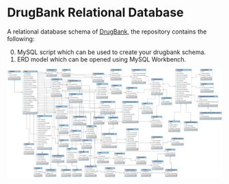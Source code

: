 # DrugBank Relational Database 

A relational database schema of [DrugBank](http://www.drugbank.ca), the repository contains the following:

0. MySQL script which can be used to create your drugbank schema.
0. ERD model which can be opened using MySQL Workbench. 

![DrugBank ERD](https://github.com/ashrafsarhan/drugbank-relational-database/blob/master/drugbank.png)
